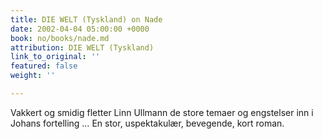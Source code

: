 ```yaml
---
title: DIE WELT (Tyskland) on Nade
date: 2002-04-04 05:00:00 +0000
book: no/books/nade.md
attribution: DIE WELT (Tyskland)
link_to_original: ''
featured: false
weight: ''

---
```

Vakkert og smidig fletter Linn Ullmann de store temaer og engstelser inn i Johans fortelling … En stor, uspektakulær, bevegende, kort roman.
